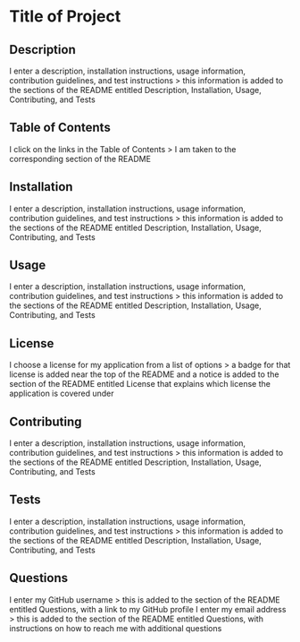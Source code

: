 # Title of Project
<!-- I enter my project title > this is displayed as the title of the README -->

## Description
I enter a description, installation instructions, usage information, contribution guidelines, and test instructions > this information is added to the sections of the README entitled Description, Installation, Usage, Contributing, and Tests

## Table of Contents  
I click on the links in the Table of Contents > I am taken to the corresponding section of the README

## Installation
I enter a description, installation instructions, usage information, contribution guidelines, and test instructions > this information is added to the sections of the README entitled Description, Installation, Usage, Contributing, and Tests

## Usage
I enter a description, installation instructions, usage information, contribution guidelines, and test instructions > this information is added to the sections of the README entitled Description, Installation, Usage, Contributing, and Tests

## License
I choose a license for my application from a list of options > a badge for that license is added near the top of the README and a notice is added to the section of the README entitled License that explains which license the application is covered under

## Contributing
I enter a description, installation instructions, usage information, contribution guidelines, and test instructions > this information is added to the sections of the README entitled Description, Installation, Usage, Contributing, and Tests

## Tests
I enter a description, installation instructions, usage information, contribution guidelines, and test instructions > this information is added to the sections of the README entitled Description, Installation, Usage, Contributing, and Tests

## Questions
I enter my GitHub username > this is added to the section of the README entitled Questions, with a link to my GitHub profile
I enter my email address > this is added to the section of the README entitled Questions, with instructions on how to reach me with additional questions

